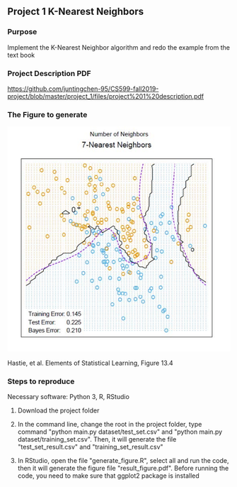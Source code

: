 ## Project 1 K-Nearest Neighbors

### Purpose

Implement the K-Nearest Neighbor algorithm and redo the example from the text book

### Project Description PDF

https://github.com/juntingchen-95/CS599-fall2019-project/blob/master/project_1/files/project%201%20description.pdf

### The Figure to generate

![avatar](https://raw.githubusercontent.com/juntingchen-95/CS599-fall2019-project/master/project_1/files/project%201%20example%20figure.jpg)

Hastie, et al. Elements of Statistical Learning, Figure 13.4

### Steps to reproduce

Necessary software: Python 3, R, RStudio

1. Download the project folder

2. In the command line, change the root in the project folder, type command "python main.py dataset/test_set.csv" and "python main.py dataset/training_set.csv". Then, it will generate the file "test_set_result.csv" and "training_set_result.csv"

3. In RStudio, open the file "generate_figure.R", select all and run the code, then it will generate the figure file "result_figure.pdf". Before running the code, you need to make sure that ggplot2 package is installed
